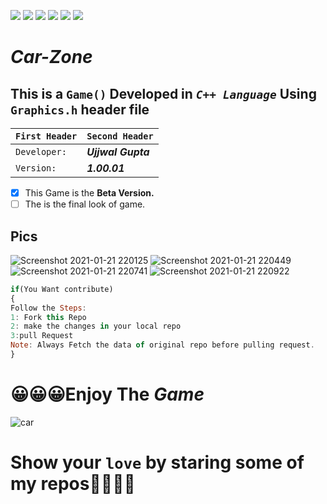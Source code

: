 ![](https://img.shields.io/badge/Welcome-Developers-sliver.svg) 
![](https://img.shields.io/badge/Programming_Language-c++-blue.svg)
![](https://img.shields.io/badge/Library-Graphics.h-gold.svg)
![](https://img.shields.io/badge/Platform-Desktop_Development-green.svg)
![](https://img.shields.io/badge/Status-Beta-green.svg)
![](https://img.shields.io/badge/Version-CodeBlocks_20.03-red.svg)
# **_Car-Zone_**
## This is a ```Game()``` Developed in **_`C++ Language`_** Using `Graphics.h` header file 
`First Header` | `Second Header`
  ------------ | -------------
```Developer:``` | **_Ujjwal Gupta_**
```Version:``` | **_1.00.01_**
- [x] This Game is the **Beta Version.**
- [ ] The is the final look of game.
## Pics
![Screenshot 2021-01-21 220125](https://user-images.githubusercontent.com/75884061/105380714-3ad4a000-5c34-11eb-8e1b-bef619706013.png)
![Screenshot 2021-01-21 220449](https://user-images.githubusercontent.com/75884061/105381325-e4b42c80-5c34-11eb-988f-818c757d0e76.png)
![Screenshot 2021-01-21 220741](https://user-images.githubusercontent.com/75884061/105381518-1af1ac00-5c35-11eb-8ac3-6f1bb6913a3d.png)
![Screenshot 2021-01-21 220922](https://user-images.githubusercontent.com/75884061/105381759-58eed000-5c35-11eb-9eee-7112eb0f7f0f.png)
</br>
```javascript
if(You Want contribute)
{
Follow the Steps:
1: Fork this Repo
2: make the changes in your local repo
3:pull Request 
Note: Always Fetch the data of original repo before pulling request.
}
```
# 😀😀😀Enjoy The **_Game_**
![car](https://user-images.githubusercontent.com/75884061/112270767-1c286f00-8ca0-11eb-87c3-818b75aeb050.gif)
# Show your ```love``` by staring some of my repos💖💖💖💖
